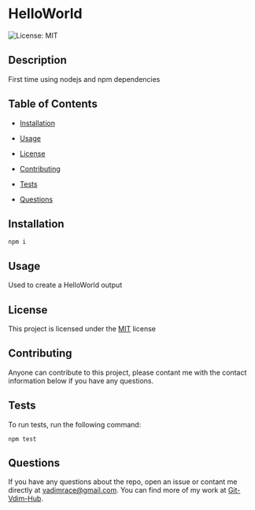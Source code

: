 # HelloWorld

![License: MIT](https://img.shields.io/badge/License-MIT-yellow.svg)

## Description

First time using nodejs and npm dependencies

## Table of Contents

* [Installation](#installation)

* [Usage](#usage)

* [License](#license)

* [Contributing](#contributing)

* [Tests](#tests)

* [Questions](#questions)

## Installation

```
npm i
```
## Usage

Used to create a HelloWorld output

## License

This project is licensed under the [MIT](https://opensource.org/licenses/MIT) license


## Contributing

Anyone can contribute to this project, please contant me with the contact information below if you have any questions.

## Tests

To run tests, run the following command:

```
npm test
```
## Questions

If you have any questions about the repo, open an issue or contant me
directly at vadimrace@gmail.com. You can find more of my work at [Git-Vdim-Hub](https://github.com/Git-Vdim-Hub).

